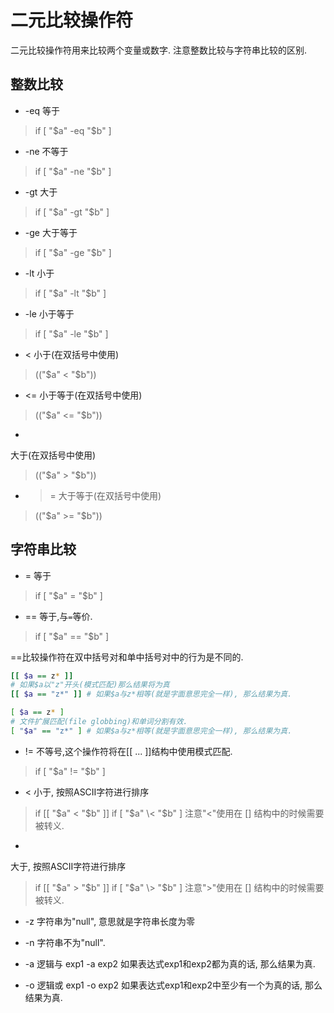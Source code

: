 # 二元比较操作符

二元比较操作符用来比较两个变量或数字. 注意整数比较与字符串比较的区别.

## 整数比较

* -eq
等于
> if [ "$a" -eq "$b" ]

* -ne
不等于
> if [ "$a" -ne "$b" ]

* -gt
大于
> if [ "$a" -gt "$b" ]

* -ge
大于等于
> if [ "$a" -ge "$b" ]

* -lt
小于
> if [ "$a" -lt "$b" ]

* -le
小于等于
> if [ "$a" -le "$b" ]

* <
小于(在双括号中使用)
> (("$a" < "$b"))

* <=
小于等于(在双括号中使用)
> (("$a" <= "$b"))

* >
大于(在双括号中使用)
> (("$a" > "$b"))

* >=
大于等于(在双括号中使用)
> (("$a" >= "$b"))

## 字符串比较
* =
等于
> if [ "$a" = "$b" ]

* ==
等于,与`=`等价.
> if [ "$a" == "$b" ]

==比较操作符在双中括号对和单中括号对中的行为是不同的.
```bash
[[ $a == z* ]]
# 如果$a以"z"开头(模式匹配)那么结果将为真
[[ $a == "z*" ]] # 如果$a与z*相等(就是字面意思完全一样), 那么结果为真.

[ $a == z* ]
# 文件扩展匹配(file globbing)和单词分割有效.
[ "$a" == "z*" ] # 如果$a与z*相等(就是字面意思完全一样), 那么结果为真.
```
* !=
不等号,这个操作符将在[[ ... ]]结构中使用模式匹配.
> if [ "$a" != "$b" ]

* <
小于, 按照ASCII字符进行排序
> if [[ "$a" < "$b" ]]
> if [ "$a" \< "$b" ]
> 注意"<"使用在 [] 结构中的时候需要被转义.

* >
大于, 按照ASCII字符进行排序
> if [[ "$a" > "$b" ]]
> if [ "$a" \> "$b" ]
> 注意">"使用在 [] 结构中的时候需要被转义.

* -z
字符串为"null", 意思就是字符串长度为零
* -n
字符串不为"null".

* -a
逻辑与
exp1 -a exp2
如果表达式exp1和exp2都为真的话, 那么结果为真.
* -o
逻辑或
exp1 -o exp2
如果表达式exp1和exp2中至少有一个为真的话, 那么结果为真.